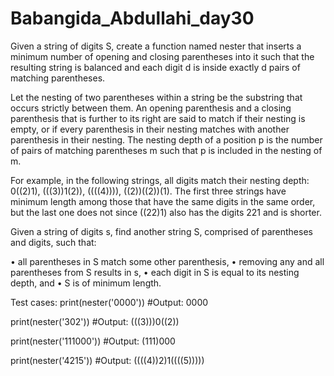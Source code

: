 # Babangida_Abdullahi_day30
Given a string of digits S, create a function named nester that inserts a minimum number of opening and closing parentheses into it such that the resulting string is balanced and each digit d is inside exactly d pairs of matching parentheses.

Let the nesting of two parentheses within a string be the substring that occurs strictly between them. An opening parenthesis and a closing parenthesis that is further to its right are said to match if their nesting is empty, or if every parenthesis in their nesting matches with another parenthesis in their nesting. The nesting depth of a position p is the number of pairs of matching parentheses m such that p is included in the nesting of m.

For example, in the following strings, all digits match their nesting depth: 0((2)1), (((3))1(2)), ((((4)))), ((2))((2))(1). The first three strings have minimum length among those that have the same digits in the same order, but the last one does not since ((22)1) also has the digits 221 and is shorter.

Given a string of digits s, find another string S, comprised of parentheses and digits, such that:

• all parentheses in S match some other parenthesis, • removing any and all parentheses from S results in s, • each digit in S is equal to its nesting depth, and • S is of minimum length.

Test cases: print(nester('0000')) #Output: 0000

print(nester('302')) #Output: (((3)))0((2))

print(nester('111000')) #Output: (111)000

print(nester('4215')) #Output: ((((4))2)1((((5)))))
